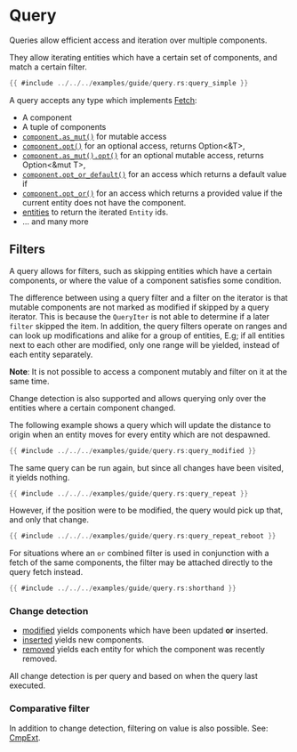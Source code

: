 # Query

Queries allow efficient access and iteration over multiple components.

They allow iterating entities which have a certain set of components, and match
a certain filter.

```rust
{{ #include ../../../examples/guide/query.rs:query_simple }}
```

A query accepts any type which implements
[Fetch](https://docs.rs/flax/latest/flax/fetch/trait.Fetch.html):

- A component
- A tuple of components
- [`component.as_mut()`](https://docs.rs/flax/latest/flax/struct.Component.html#method.as_mut) for mutable access
- [`component.opt()`](https://docs.rs/flax/latest/flax/trait.FetchExt.html#method.opt) for an optional access, returns Option<&T>,
- [`component.as_mut().opt()`](https://docs.rs/flax/latest/flax/trait.FetchExt.html#method.opt) for an optional mutable access, returns Option<&mut T>,
- [`component.opt_or_default()`](https://docs.rs/flax/latest/flax/trait.FetchExt.html#method.opt_or_default) for an access which returns a default value if
- [`component.opt_or()`](https://docs.rs/flax/latest/flax/trait.FetchExt.html#method.opt_or) for an access which returns a provided value if
  the current entity does not have the component.
- [entities](https://docs.rs/flax/latest/flax/fn.entities.html) to return the
  iterated `Entity` ids.
- ... and many more

## Filters

A query allows for filters, such as skipping entities which have a certain
components, or where the value of a component satisfies some condition.

The difference between using a query filter and a filter on the iterator is that mutable components are not marked as modified if skipped by a query iterator. This is because the `QueryIter` is not able to determine if a later `filter` skipped the item. In addition, the query filters operate on ranges and can look up modifications and alike for a group of entities, E.g; if all entities next to each other are modified, only one range will be yielded, instead of each entity separately.

**Note**: It is not possible to access a component mutably and filter on it at
the same time.

Change detection is also supported and allows querying only over the entities
where a certain component changed.

The following example shows a query which will update the distance to origin
when an entity moves for every entity which are not despawned.

```rust
{{ #include ../../../examples/guide/query.rs:query_modified }}
```

The same query can be run again, but since all changes have been visited, it
yields nothing.

```rust
{{ #include ../../../examples/guide/query.rs:query_repeat }}
```

However, if the position were to be modified, the query would pick up that, and
only that change.

```rust
{{ #include ../../../examples/guide/query.rs:query_repeat_reboot }}
```

For situations where an `or` combined filter is used in conjunction with a fetch
of the same components, the filter may be attached directly to the query fetch
instead.

```rust
{{ #include ../../../examples/guide/query.rs:shorthand }}
```

### Change detection

- [modified](https://docs.rs/flax/latest/flax/struct.Component.html#method.modified) yields components which have been updated **or** inserted.
- [inserted](https://docs.rs/flax/latest/flax/struct.Component.html#method.inserted) yields new components.
- [removed](https://docs.rs/flax/latest/flax/struct.Component.html#method.removed) yields each entity for which the component was recently removed.

All change detection is per query and based on when the query last executed.

### Comparative filter

In addition to change detection, filtering on value is also possible. See: [CmpExt](https://docs.rs/flax/latest/flax/trait.CmpExt.html).
